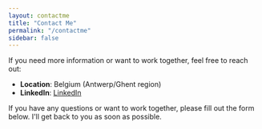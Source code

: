```yaml
---
layout: contactme
title: "Contact Me"
permalink: "/contactme"
sidebar: false
---
```



If you need more information or want to work together, feel free to reach out:
- **Location**: Belgium (Antwerp/Ghent region)
- **LinkedIn**: [LinkedIn](https://www.linkedin.com/in/kristofriebbels)

If you have any questions or want to work together, please fill out the form below. I'll get back to you as soon as possible.

